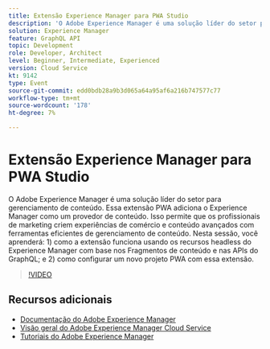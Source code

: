 ```yaml
---
title: Extensão Experience Manager para PWA Studio
description: 'O Adobe Experience Manager é uma solução líder do setor para gerenciamento de conteúdo. Essa extensão PWA adiciona o Experience Manager como um provedor de conteúdo. Isso permite que os profissionais de marketing criem experiências de comércio e conteúdo avançados com ferramentas eficientes de gerenciamento de conteúdo. Nesta sessão, você aprenderá: 1) como a extensão funciona usando os recursos headless do Experience Manager com base nos Fragmentos de conteúdo e nas APIs do GraphQL; e 2) como configurar um novo projeto PWA com essa extensão.'
solution: Experience Manager
feature: GraphQL API
topic: Development
role: Developer, Architect
level: Beginner, Intermediate, Experienced
version: Cloud Service
kt: 9142
type: Event
source-git-commit: edd0bdb28a9b3d065a64a95af6a216b747577c77
workflow-type: tm+mt
source-wordcount: '178'
ht-degree: 7%

---
```


# Extensão Experience Manager para PWA Studio

O Adobe Experience Manager é uma solução líder do setor para gerenciamento de conteúdo. Essa extensão PWA adiciona o Experience Manager como um provedor de conteúdo. Isso permite que os profissionais de marketing criem experiências de comércio e conteúdo avançados com ferramentas eficientes de gerenciamento de conteúdo. Nesta sessão, você aprenderá: 1) como a extensão funciona usando os recursos headless do Experience Manager com base nos Fragmentos de conteúdo e nas APIs do GraphQL; e 2) como configurar um novo projeto PWA com essa extensão.

>[!VIDEO](https://video.tv.adobe.com/v/337581/?quality=12&learn=on&hidetitle=true)

## Recursos adicionais

- [Documentação do Adobe Experience Manager ](https://experienceleague.adobe.com/docs/experience-manager-cloud-service.html?lang=pt-BR)
- [Visão geral do Adobe Experience Manager Cloud Service](https://experienceleague.adobe.com/docs/experience-manager-cloud-service/overview/home.html)
- [Tutoriais do Adobe Experience Manager](https://experienceleague.adobe.com/docs/experience-manager-tutorials.html)
